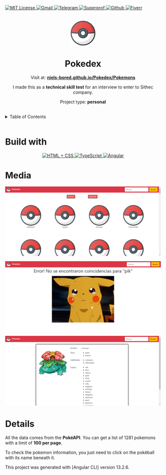 <div><a href='https://github.com/Niels-Bored/Pokedex/blob/master/LICENSE' target='_blank'>
                <img src='https://camo.githubusercontent.com/72d71f83c55dcbdc4b5e44e6fde486abdd98f21eb04a6ed099b32e19553f830b/68747470733a2f2f696d672e736869656c64732e696f2f6769746875622f6c6963656e73652f64617269646576656c6f7065722f6f7074696d612e7376673f7374796c653d666f722d7468652d6261646765' alt='MIT License' height='30px'/>
            </a><a href='mailto:abelsotovaldez@gmail.com' target='_blank'>
                <img src='https://img.shields.io/static/v1?style=for-the-badge&message=Gmail&color=EA4335&logo=Gmail&logoColor=FFFFFF&label=' alt='Gmail' height='30px'/>
            </a><a href='https://t.me/NielsBored' target='_blank'>
                <img src='https://img.shields.io/static/v1?style=for-the-badge&message=Telegram&color=26A5E4&logo=Telegram&logoColor=FFFFFF&label=' alt='Telegram' height='30px'/>
            </a><a href='https://www.superprof.mx/estudiante-ingenieria-sistemas-computacionales-clases-programacion-nivel-preparatoria-universitario.html' target='_blank'>
                <img src='https://img.shields.io/static/v1?style=for-the-badge&message=Superprof&color=ff6363&logo=Superprof&logoColor=ff6363&label=&fontColor=ff6363' alt='Superprof' height='30px'/>
            </a><a href='https://github.com/Niels-Bored' target='_blank'>
                <img src='https://img.shields.io/static/v1?style=for-the-badge&message=GitHub&color=181717&logo=GitHub&logoColor=FFFFFF&label=' alt='Github' height='30px'/>
            </a><a href='https://es.fiverr.com/abelsotovaldez?up_rollout=tr' target='_blank'>
                <img src='https://img.shields.io/static/v1?style=for-the-badge&message=Fiverr&color=222222&logo=Fiverr&logoColor=1DBF73&label=' alt='Fiverr' height='30px'/>
            </a></div><div align='center'><br><br><img src='https://github.com/Niels-Bored/Pokedex/blob/master/src/pokebola.png?raw=true' alt='Pokedex' height='80px'/>

# Pokedex

Visit at: **[niels-bored.github.io/Pokedex/Pokemons](https://niels-bored.github.io/Pokedex/Pokemons)**

I made this as a **technical skill test** for an interview to enter to Sithec company.

Project type: **personal**

</div><br><details>
            <summary>Table of Contents</summary>
            <ol>
<li><a href='#buildwith'>Build With</a></li>
<li><a href='#media'>Media</a></li>
<li><a href='#details'>Details</a></li></ol>
        </details><br>

# Build with

<div align='center'><a href='https://developer.mozilla.org/en-US/docs/Web/HTML' target='_blank'> <img src='https://i.imgur.com/OitgDfl.jpeg' alt='HTML + CSS' title='HTML + CSS' height='50px'/> </a><a href='https://www.typescriptlang.org/' target='_blank'> <img src='https://cdn.svgporn.com/logos/typescript-icon.svg' alt='TypeScript' title='TypeScript' height='50px'/> </a><a href='https://angular.io/' target='_blank'> <img src='https://cdn.svgporn.com/logos/angular-icon.svg' alt='Angular' title='Angular' height='50px'/> </a></div>

# Media

![Pokémon List](https://github.com/Niels-Bored/Pokedex/blob/master/images/1.png?raw=true)

![Search](https://github.com/Niels-Bored/Pokedex/blob/master/images/2.png?raw=true)

![Pokémon Information](https://github.com/Niels-Bored/Pokedex/blob/master/images/3.png?raw=true)

# Details

All the data comes from the **PokéAPI**. You can get a list of 1281 pokemons with a limit of **100 per page**.

To check the pokemon information, you just need to click on the pokéball with its name beneath it.

This project was generated with [Angular CLI] version 13.2.6.


